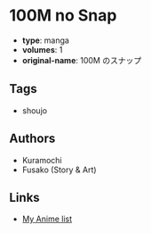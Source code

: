 # 100M no Snap

-   **type**: manga
-   **volumes**: 1
-   **original-name**: 100M のスナップ

## Tags

-   shoujo

## Authors

-   Kuramochi
-   Fusako (Story & Art)

## Links

-   [My Anime list](https://myanimelist.net/manga/4503/100M_no_Snap)
